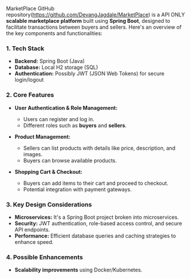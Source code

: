 MarketPlace GitHub repository(https://github.com/DevangJagdale/MarketPlace) is a API ONLY **scalable marketplace platform** built using **Spring Boot**, designed to facilitate transactions between buyers and sellers. Here's an overview of the key components and functionalities:  

### **1. Tech Stack**
- **Backend:** Spring Boot (Java)  
- **Database:** Local H2 storage (SQL)  
- **Authentication:** Possibly JWT (JSON Web Tokens) for secure login/logout  

### **2. Core Features**
- **User Authentication & Role Management:**  
  - Users can register and log in.  
  - Different roles such as **buyers** and **sellers**.  

- **Product Management:**  
  - Sellers can list products with details like price, description, and images.  
  - Buyers can browse available products.   

- **Shopping Cart & Checkout:**  
  - Buyers can add items to their cart and proceed to checkout.  
  - Potential integration with payment gateways.  
  

### **3. Key Design Considerations**
- **Microservices:** It's a Spring Boot project broken into microservices.  
- **Security:** JWT authentication, role-based access control, and secure API endpoints.  
- **Performance:** Efficient database queries and caching strategies to enhance speed.  

### **4. Possible Enhancements** 
- **Scalability improvements** using Docker/Kubernetes.  
